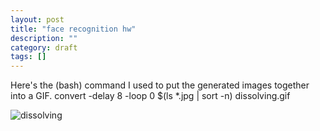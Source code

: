 ```yaml
---
layout: post
title: "face recognition hw"
description: ""
category: draft
tags: []
---
```


Here's the (bash) command I used to put the generated images together into a GIF.
    convert -delay 8 -loop 0 $(ls *.jpg | sort -n) dissolving.gif

![dissolving](http://hackniac.com/images/dissolving.gif)
